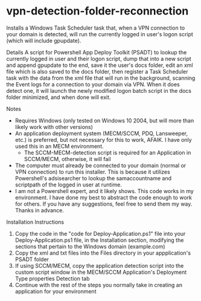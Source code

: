 # vpn-detection-folder-reconnection
Installs a Windows Task Scheduler task that, when a VPN connection to your domain is detected, will run the currently logged in user's logon script (which will include gpupdate).

Details
A script for Powershell App Deploy Toolkit (PSADT) to lookup the currently logged in user and their logon script, dump that into a new script and append gpupdate to the end, save it the user's docs folder, edit an xml file which is also saved to the docs folder, then register a Task Scheduler task with the data from the xml file that will run in the background, scanning the Event logs for a connection to your domain via VPN. When it does detect one, it will launch the newly modified logon batch script in the docs folder minimized, and when done will exit.


Notes

- Requires Windows (only tested on Windows 10 2004, but will more than likely work with other versions)
- An application deployment system (MECM/SCCM, PDQ, Lansweeper, etc.) is preferred, but not necessary for this to work, AFAIK. I have only used this in an MECM environment.
    - The SCCM-MECM-detection script is required for an Application in SCCM/MECM, otherwise, it will fail
- The computer must already be connected to your domain (normal or VPN connection) to run this installer. This is because it utilizes Powershell's adsisearcher to lookup the samaccountname and scriptpath of the logged in user at runtime.
- I am not a Powershell expert, and it likely shows. This code works in my environment. I have done my best to abstract the code enough to work for others. If you have any suggestions, feel free to send them my way. Thanks in advance.

Installation Instructions

1. Copy the code in the "code for Deploy-Application.ps1" file into your Deploy-Application.ps1 file, in the Installation section, modifying the sections that pertain to the Windows domain (example.com)
2. Copy the xml and txt files into the Files directory in your appplication's PSADT folder
3. If using SCCM/MECM, copy the application detection script into the custom script window in the MECM/SCCM Application's Deployment Type properties Detection tab
4. Continue with the rest of the steps you normally take in creating an application for your environment